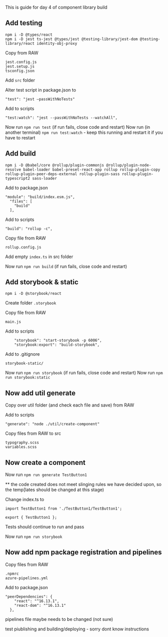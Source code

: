 This is guide for day 4 of component library build 

## Add testing

```
npm i -D @types/react
npm i -D jest ts-jest @types/jest @testing-library/jest-dom @testing-library/react identity-obj-proxy
```

Copy from RAW

```
jest.config.js
jest.setup.js
tsconfig.json
```

Add `src` folder

Alter test script in package.json to 

```
"test": "jest —passWithNoTests"
```

Add to scripts 

```
"test:watch": "jest --passWithNoTests --watchAll",
```

Now run `npm run test` (if run fails, close code and restart)
Now run (in another terminal) `npm run test:watch` - keep this running and restart it if you have to restart 

## Add build

```
npm i -D @babel/core @rollup/plugin-commonjs @rollup/plugin-node-resolve babel-loader babel-preset-react-app rollup rollup-plugin-copy rollup-plugin-peer-deps-external rollup-plugin-sass rollup-plugin-typescript2 sass-loader
```

Add to package.json

```
"module": "build/index.esm.js",
  "files": [
    "build"
  ],
```

Add to scripts

```
"build": "rollup -c",
```

Copy file from RAW

```
rollup.config.js
```

Add empty `index.ts` in src folder

Now run `npm run build` (if run fails, close code and restart)

## Add storybook & static

```
npm i -D @storybook/react 
```

Create folder `.storybook`

Copy file from RAW

```
main.js
```

Add to scripts

```
    "storybook": "start-storybook -p 6006",
    "storybook:export": "build-storybook",
```

Add to .gitignore

```
storybook-static/
```

Now run `npm run storybook` (if run fails, close code and restart)
Now run `npm run storybook:static`

## Now add util generate

Copy over util folder (and check each file and save) from RAW

Add to scripts

```
"generate": "node ./util/create-component"
```

Copy files from RAW to src

```
typography.scss
variables.scss
```

## Now create a component

Now run `npm run generate TestButton1`

** the code created does not meet slinging rules we have decided upon, so the temp[lates should be changed at this stage)

Change index.ts to

```
import TestButton1 from './TestButton1/TestButton1';

export { TestButton1 };
```

Tests should continue to run and pass

Now run `npm run storybook`

## Now add npm package registration and pipelines

Copy files from RAW

```
.npmrc
azure-pipelines.yml
```

Add to package.json

```
"peerDependencies": {
    "react": "^16.13.1",
    "react-dom": "^16.13.1"
  },
```

pipelines file maybe needs to be changed (not sure)

test piublishing and building/deploying - sorry dont know instructions

